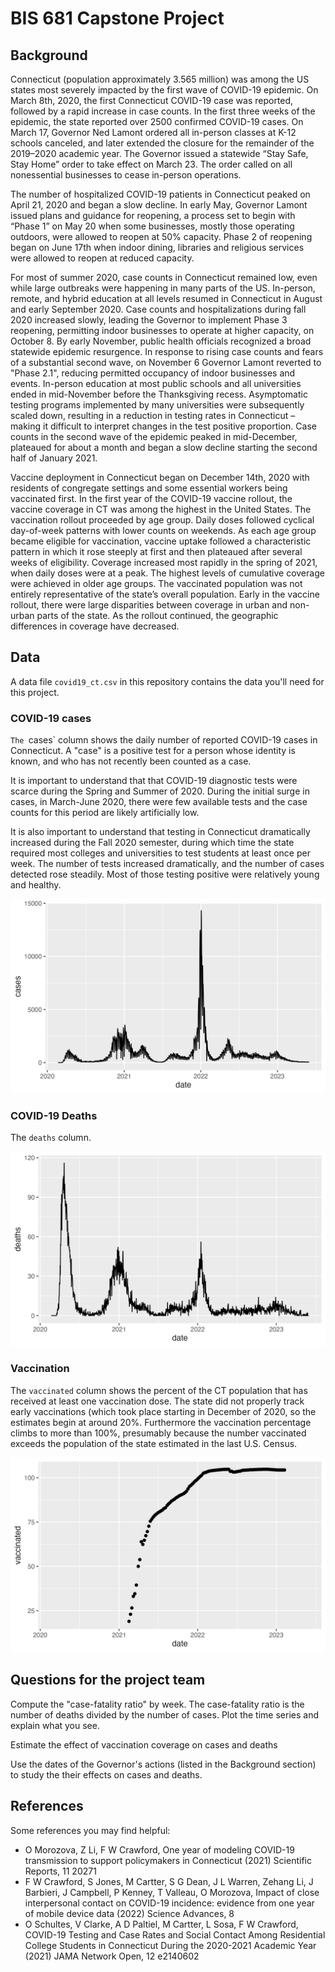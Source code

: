 # BIS 681 Capstone Project


## Background

Connecticut (population approximately 3.565 million) was among the US states most severely impacted by the first wave of COVID-19 epidemic. On March 8th, 2020, the first Connecticut COVID-19 case was reported, followed by a rapid increase in case counts. In the first three weeks of the epidemic, the state reported over 2500 confirmed COVID-19 cases. On March 17, Governor Ned Lamont ordered all in-person classes at K-12 schools canceled, and later extended the closure for the remainder of the 2019–2020 academic year. The Governor issued a statewide “Stay Safe, Stay Home” order to take effect on March 23. The order called on all nonessential businesses to cease in-person operations. 

The number of hospitalized COVID-19 patients in Connecticut peaked on April 21, 2020 and began a slow decline. In early May, Governor Lamont issued plans and guidance for reopening, a process set to begin with “Phase 1” on May 20 when some businesses, mostly those operating outdoors, were allowed to reopen at 50% capacity.  Phase 2 of reopening began on June 17th when indoor dining, libraries and religious services were allowed to reopen at reduced capacity. 

For most of summer 2020, case counts in Connecticut remained low, even while large outbreaks were happening in many parts of the US.  In-person, remote, and hybrid education at all levels resumed in Connecticut in August and early September 2020. Case counts and hospitalizations during fall 2020 increased slowly, leading the Governor to implement Phase 3 reopening, permitting indoor businesses to operate at higher capacity, on October 8. By early November, public health officials recognized a broad statewide epidemic resurgence. In response to rising case counts and fears of a substantial second wave, on November 6 Governor Lamont reverted to "Phase 2.1", reducing permitted occupancy of indoor businesses and events. In-person education at most public schools and all universities ended in mid-November before the Thanksgiving recess. Asymptomatic testing programs implemented by many universities were subsequently scaled down, resulting in a reduction in testing rates in Connecticut – making it difficult to interpret changes in the test positive proportion. Case counts in the second wave of the epidemic peaked in mid-December, plateaued for about a month and began a slow decline starting the second half of January 2021. 

Vaccine deployment in Connecticut began on December 14th, 2020 with residents of congregate settings and some essential workers being vaccinated first.  In the first year of the COVID-19 vaccine rollout, the vaccine coverage in CT was among the highest in the United States. The vaccination rollout proceeded by age group. Daily doses followed cyclical day-of-week patterns with lower counts on weekends. As each age group became eligible for vaccination, vaccine uptake followed a characteristic pattern in which it rose steeply at first and then plateaued after several weeks of eligibility. Coverage increased most rapidly in the spring of 2021, when daily doses were at a peak. The highest levels of cumulative coverage were achieved in older age groups.  The vaccinated population was not entirely representative of the state’s overall population. Early in the vaccine rollout, there were large disparities between coverage in urban and non-urban parts of the state. As the rollout continued, the geographic differences in coverage have decreased.


## Data

A data file `covid19_ct.csv` in this repository contains the data you'll need for this project. 



### COVID-19 cases

`The `cases` column shows the daily number of reported COVID-19 cases in Connecticut. A "case" is a positive test for a person whose identity is known, and who has not recently been counted as a case. 

It is important to understand that that COVID-19 diagnostic tests were scarce during the Spring and Summer of 2020. During the initial surge in cases, in March-June 2020, there were few available tests and the case counts for this period are likely artificially low. 

It is also important to understand that testing in Connecticut dramatically increased during the Fall 2020 semester, during which time the state required most colleges and universities to test students at least once per week. The number of tests increased dramatically, and the number of cases detected rose steadily. Most of those testing positive were relatively young and healthy. 

![](img/cases.png)


### COVID-19 Deaths

The `deaths` column. 

![](img/deaths.png)

### Vaccination

The `vaccinated` column shows the percent of the CT population that has received at least one vaccination dose. The state did not properly track early vaccinations (which took place starting in December of 2020, so the estimates begin at around 20%. Furthermore the vaccination percentage climbs to more than 100%, presumably because the number vaccinated exceeds the population of the state estimated in the last U.S. Census.  

![](img/vaccinated.png)


## Questions for the project team

Compute the "case-fatality ratio" by week. The case-fatality ratio is the number of deaths divided by the number of cases. Plot the time series and explain what you see. 

Estimate the effect of vaccination coverage on cases and deaths


Use the dates of the Governor's actions (listed in the Background section) to study the their effects on cases and deaths. 


## References

Some references you may find helpful: 

- O Morozova, Z Li, F W Crawford, One year of modeling COVID-19 transmission to support policymakers in Connecticut (2021) Scientific Reports, 11 20271
- F W Crawford, S Jones, M Cartter, S G Dean, J L Warren, Zehang Li, J Barbieri, J Campbell, P Kenney, T Valleau, O Morozova, Impact of close interpersonal contact on COVID-19 incidence: evidence from one year of mobile device data (2022) Science Advances, 8 
- O Schultes, V Clarke, A D Paltiel, M Cartter, L Sosa, F W Crawford, COVID-19 Testing and Case Rates and Social Contact Among Residential College Students in Connecticut During the 2020-2021 Academic Year (2021) JAMA Network Open, 12 e2140602 




